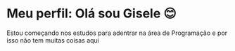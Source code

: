# Meu perfil: Olá sou Gisele 😊

Estou começando nos estudos para adentrar na área de Programação e por isso não tem muitas coisas aqui
